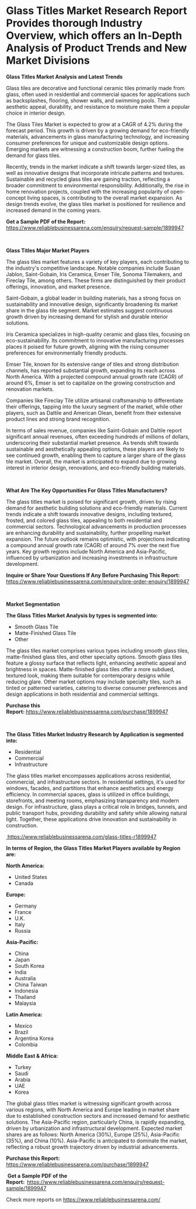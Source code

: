 <p><h1>Glass Titles Market Research Report Provides thorough Industry Overview, which offers an In-Depth Analysis of Product Trends and New Market Divisions</h1></p><p><strong>Glass Titles Market Analysis and Latest Trends</strong></p>
<p><p>Glass tiles are decorative and functional ceramic tiles primarily made from glass, often used in residential and commercial spaces for applications such as backsplashes, flooring, shower walls, and swimming pools. Their aesthetic appeal, durability, and resistance to moisture make them a popular choice in interior design.</p><p>The Glass Tiles Market is expected to grow at a CAGR of 4.2% during the forecast period. This growth is driven by a growing demand for eco-friendly materials, advancements in glass manufacturing technology, and increasing consumer preferences for unique and customizable design options. Emerging markets are witnessing a construction boom, further fueling the demand for glass tiles.</p><p>Recently, trends in the market indicate a shift towards larger-sized tiles, as well as innovative designs that incorporate intricate patterns and textures. Sustainable and recycled glass tiles are gaining traction, reflecting a broader commitment to environmental responsibility. Additionally, the rise in home renovation projects, coupled with the increasing popularity of open-concept living spaces, is contributing to the overall market expansion. As design trends evolve, the glass tiles market is positioned for resilience and increased demand in the coming years.</p></p>
<p><strong>Get a Sample PDF of the Report:&nbsp;</strong> <a href="https://www.reliablebusinessarena.com/enquiry/request-sample/1899947?utm_campaign=2928&utm_medium=2&utm_source=Github&utm_content=ia&utm_term=02042025&utm_id=glass-titles">https://www.reliablebusinessarena.com/enquiry/request-sample/1899947</a></p>
<p>&nbsp;</p>
<p><strong>Glass Titles Major Market Players</strong></p>
<p><p>The glass tiles market features a variety of key players, each contributing to the industry's competitive landscape. Notable companies include Susan Jablon, Saint-Gobain, Iris Ceramica, Emser Tile, Sonoma Tilemakers, and Fireclay Tile, among others. These firms are distinguished by their product offerings, innovation, and market presence.</p><p>Saint-Gobain, a global leader in building materials, has a strong focus on sustainability and innovative design, significantly broadening its market share in the glass tile segment. Market estimates suggest continuous growth driven by increasing demand for stylish and durable interior solutions.</p><p>Iris Ceramica specializes in high-quality ceramic and glass tiles, focusing on eco-sustainability. Its commitment to innovative manufacturing processes places it poised for future growth, aligning with the rising consumer preferences for environmentally friendly products.</p><p>Emser Tile, known for its extensive range of tiles and strong distribution channels, has reported substantial growth, expanding its reach across North America. With a projected compound annual growth rate (CAGR) of around 6%, Emser is set to capitalize on the growing construction and renovation markets.</p><p>Companies like Fireclay Tile utilize artisanal craftsmanship to differentiate their offerings, tapping into the luxury segment of the market, while other players, such as Daltile and American Olean, benefit from their extensive product lines and strong brand recognition.</p><p>In terms of sales revenue, companies like Saint-Gobain and Daltile report significant annual revenues, often exceeding hundreds of millions of dollars, underscoring their substantial market presence. As trends shift towards sustainable and aesthetically appealing options, these players are likely to see continued growth, enabling them to capture a larger share of the glass tile market. Overall, the market is anticipated to expand due to growing interest in interior design, renovations, and eco-friendly building materials.</p></p>
<p>&nbsp;</p>
<p><strong>What Are The Key Opportunities For Glass Titles Manufacturers?</strong></p>
<p><p>The glass titles market is poised for significant growth, driven by rising demand for aesthetic building solutions and eco-friendly materials. Current trends indicate a shift towards innovative designs, including textured, frosted, and colored glass tiles, appealing to both residential and commercial sectors. Technological advancements in production processes are enhancing durability and sustainability, further propelling market expansion. The future outlook remains optimistic, with projections indicating a compound annual growth rate (CAGR) of around 7% over the next five years. Key growth regions include North America and Asia-Pacific, influenced by urbanization and increasing investments in infrastructure development.</p></p>
<p><strong>Inquire or Share Your Questions If Any Before Purchasing This Report:</strong> <a href="https://www.reliablebusinessarena.com/enquiry/pre-order-enquiry/1899947?utm_campaign=2928&utm_medium=2&utm_source=Github&utm_content=ia&utm_term=02042025&utm_id=glass-titles">https://www.reliablebusinessarena.com/enquiry/pre-order-enquiry/1899947</a></p>
<p>&nbsp;</p>
<p><strong>Market Segmentation</strong></p>
<p><strong>The Glass Titles Market Analysis by types is segmented into:</strong></p>
<p><ul><li>Smooth Glass Tile</li><li>Matte-Finished Glass Tile</li><li>Other</li></ul></p>
<p><p>The glass tiles market comprises various types including smooth glass tiles, matte-finished glass tiles, and other specialty options. Smooth glass tiles feature a glossy surface that reflects light, enhancing aesthetic appeal and brightness in spaces. Matte-finished glass tiles offer a more subdued, textured look, making them suitable for contemporary designs while reducing glare. Other market options may include specialty tiles, such as tinted or patterned varieties, catering to diverse consumer preferences and design applications in both residential and commercial settings.</p></p>
<p><strong>Purchase this Report:&nbsp;</strong><a href="https://www.reliablebusinessarena.com/purchase/1899947?utm_campaign=2928&utm_medium=2&utm_source=Github&utm_content=ia&utm_term=02042025&utm_id=glass-titles">https://www.reliablebusinessarena.com/purchase/1899947</a></p>
<p>&nbsp;</p>
<p><strong>The Glass Titles Market Industry Research by Application is segmented into:</strong></p>
<p><ul><li>Residential</li><li>Commercial</li><li>Infrastructure</li></ul></p>
<p><p>The glass titles market encompasses applications across residential, commercial, and infrastructure sectors. In residential settings, it's used for windows, facades, and partitions that enhance aesthetics and energy efficiency. In commercial spaces, glass is utilized in office buildings, storefronts, and meeting rooms, emphasizing transparency and modern design. For infrastructure, glass plays a critical role in bridges, tunnels, and public transport hubs, providing durability and safety while allowing natural light. Together, these applications drive innovation and sustainability in construction.</p></p>
<p><a href="https://www.reliablebusinessarena.com/glass-titles-r1899947?utm_campaign=2928&utm_medium=2&utm_source=Github&utm_content=ia&utm_term=02042025&utm_id=glass-titles">&nbsp;https://www.reliablebusinessarena.com/glass-titles-r1899947</a></p>
<p><strong>In terms of Region, the Glass Titles Market Players available by Region are:</strong></p>
<p>
    <p> <strong> North America: </strong>
        <ul>
            <li>United States</li>
            <li>Canada</li>
        </ul>
        </p> 
    <p> <strong> Europe: </strong>
        <ul>
            <li>Germany</li>
            <li>France</li>
            <li>U.K.</li>
            <li>Italy</li>
            <li>Russia</li>
        </ul>
        </p> 
    <p> <strong> Asia-Pacific: </strong>
        <ul>
            <li>China</li>
            <li>Japan</li>
            <li>South Korea</li>
            <li>India</li>
            <li>Australia</li>
            <li>China Taiwan</li>
            <li>Indonesia</li>
            <li>Thailand</li>
            <li>Malaysia</li>
        </ul>
        </p> 
    <p> <strong> Latin America: </strong>
        <ul>
            <li>Mexico</li>
            <li>Brazil</li>
            <li>Argentina Korea</li>
            <li>Colombia</li>
        </ul>
        </p> 
    <p> <strong> Middle East & Africa: </strong>
        <ul>
            <li>Turkey</li>
            <li>Saudi</li>
            <li>Arabia</li>
            <li>UAE</li>
            <li>Korea</li>
        </ul>
    </p>
    </p>
<p><p>The global glass titles market is witnessing significant growth across various regions, with North America and Europe leading in market share due to established construction sectors and increased demand for aesthetic solutions. The Asia-Pacific region, particularly China, is rapidly expanding, driven by urbanization and infrastructural development. Expected market shares are as follows: North America (30%), Europe (25%), Asia-Pacific (35%), and China (10%). Asia-Pacific is anticipated to dominate the market, reflecting a robust growth trajectory driven by industrial advancements.</p></p>
<p><strong>Purchase this Report: </strong><a href="https://www.reliablebusinessarena.com/purchase/1899947?utm_campaign=2928&utm_medium=2&utm_source=Github&utm_content=ia&utm_term=02042025&utm_id=glass-titles">https://www.reliablebusinessarena.com/purchase/1899947</a></p>
<p>&nbsp;<strong>Get a Sample PDF of the Report:&nbsp;&nbsp;</strong><a href="https://www.reliablebusinessarena.com/enquiry/request-sample/1899947?utm_campaign=2928&utm_medium=2&utm_source=Github&utm_content=ia&utm_term=02042025&utm_id=glass-titles">https://www.reliablebusinessarena.com/enquiry/request-sample/1899947</a></p>
<p><strong></strong></p>
<p>Check more reports on <a href="https://www.reliablebusinessarena.com/?utm_campaign=2928&utm_medium=2&utm_source=Github&utm_content=ia&utm_term=02042025&utm_id=glass-titles">https://www.reliablebusinessarena.com/</a></p>